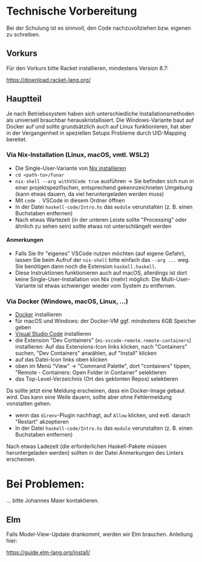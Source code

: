 # Technische Vorbereitung

Bei der Schulung ist es sinnvoll, den Code nachzuvollziehen
bzw. eigenen zu schreiben.

## Vorkurs

Für den Vorkurs bitte Racket installieren, mindestens Version 8.7:

https://download.racket-lang.org/

## Hauptteil

Je nach Betriebssystem haben sich unterschiedliche
Installationsmethoden als universell brauchbar herauskristallisiert.
Die Windows-Variante baut auf Docker auf und sollte grundsätzlich auch
auf Linux funktionieren, hat aber in der Vergangenheit in speziellen
Setups Probleme durch UID-Mapping bereitet.

### Via Nix-Installation (Linux, macOS, vmtl. WSL2)

- Die Single-User-Variante von [Nix installieren](https://nixos.org/download.html#nix-install-linux)
- `cd <path-to>/funar`
- `nix-shell --arg withVSCode true` ausführen -> Sie befinden sich nun in einer
  projektspezifischen, entsprechend gekennzeichneten Umgebung (kann
  etwas dauern, da viel heruntergeladen werden muss)
- Mit `code .` VSCode in diesem Ordner öffnen
- In der Datei `haskell-code/Intro.hs` das `module` verunstalten (z. B. einen
  Buchstaben entfernen)
- Nach etwas Wartezeit (in der unteren Leiste sollte "Processing" oder
  ähnlich zu sehen sein) sollte etwas rot unterschlängelt werden

#### Anmerkungen
  
- Falls Sie Ihr "eigenes" VSCode nutzen möchten (auf eigene Gefahr),
  lassen Sie beim Aufruf der `nix-shell` bitte einfach das `--arg ...`
  weg.  Sie benötigen dann noch die Extension `haskell.haskell`.
- Diese Instruktionen funktionieren auch auf macOS, allerdings ist
  dort keine Single-User-Installation von Nix (mehr) möglich.  Die
  Multi-User-Variante ist etwas schwieriger wieder vom System zu
  entfernen.

### Via Docker (Windows, macOS, Linux, ...)

- [Docker](https://www.docker.com/) installieren
- für macOS und Windows: der Docker-VM ggf. mindestens 6GB Speicher
  geben
- [Visual Studio Code](https://code.visualstudio.com/download) installieren
- die Extension "Dev Containers"
  (`ms-vscode-remote.remote-containers`) installieren: Auf das
  Extensions-Icon links klicken, nach "Containers" suchen, "Dev
  Containers" anwählen, auf "Install" klicken
- auf das Datei-Icon links oben klicken
- oben im Menü "View" -> "Command Palette", dort
  "containers" tippen, "Remote - Containers: Open Folder in Container"
  selektieren
- das Top-Level-Verzeichnis (Ort des geklonten Repos) selektieren

Da sollte jetzt eine Meldung erscheinen, dass ein Docker-Image gebaut
wird.  Das kann eine Weile dauern, sollte aber ohne Fehlermeldung
vonstatten gehen.

- wenn das `direnv`-Plugin nachfragt, auf `Allow` klicken, und
  evtl. danach "Restart" akzeptieren
- In der Datei `haskell-code/Intro.hs` das `module` verunstalten (z. B. einen
  Buchstaben entfernen)

Nach etwas Ladezeit (die erforderlichen Haskell-Pakete müssen
heruntergeladen werden) sollten in der Datei Anmerkungen des Linters
erscheinen.

# Bei Problemen:

... bitte Johannes Maier kontaktieren.

## Elm

Falls Model-View-Update drankommt, werden wir Elm brauchen.  Anleitung
hier:

https://guide.elm-lang.org/install/
